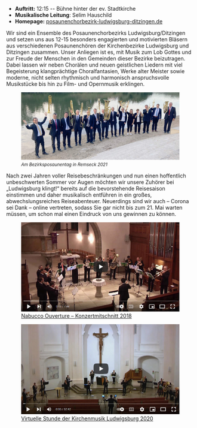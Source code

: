- __Auftritt:__ 12:15 -- Bühne hinter der ev. Stadtkirche
- __Musikalische Leitung__: Selim Hauschild
- __Homepage:__ [posaunenchorbezirk-ludwigsburg-ditzingen.de](http://posaunenchorbezirk-ludwigsburg-ditzingen.de/)

Wir sind ein Ensemble des Posaunenchorbezirks Ludwigsburg/Ditzingen und setzen uns aus 12-15 besonders engagierten und
motivierten Bläsern aus verschiedenen Posaunenchören der Kirchenbezirke Ludwigsburg und Ditzingen zusammen. Unser
Anliegen ist es, mit Musik zum Lob Gottes und zur Freude der Menschen in den Gemeinden dieser Bezirke beizutragen. Dabei
lassen wir neben Chorälen und neuen geistlichen Liedern mit viel Begeisterung klangprächtige Choralfantasien, Werke
alter Meister sowie moderne, nicht selten rhythmisch und harmonisch anspruchsvolle Musikstücke bis hin zu Film- und
Opernmusik erklingen.

<div class="row">
   <div class="col-md-8">
     <figure>
       <img src="assets/img/teilnehmer/bezirksposaunendienst.jpg" alt="Bezirksposaunentag Remseck 2021" class="img-fluid">     
       <figcaption><i><small>Am Bezirksposaunentag in Remseck 2021</small></i></figcaption>
    </figure> 
   </div>
    <div class="col-md"></div>
</div>

Nach zwei Jahren voller Reisebeschränkungen und nun einen hoffentlich unbeschwerten Sommer vor Augen möchten wir unsere
Zuhörer bei „Ludwigsburg klingt!“ bereits auf die bevorstehende Reisesaison einstimmen und daher musikalisch entführen
in ein großes, abwechslungsreiches Reiseabenteuer. Neuerdings sind wir auch – Corona sei Dank – online vertreten, sodass
Sie gar nicht bis zum 21. Mai warten müssen, um schon mal einen Eindruck von uns gewinnen zu können.

<div class="row">
   <div class="col-sm">
     <figure>
       <a href="https://www.youtube.com/watch?v=bt3KiVRvcWA">
        <img src="assets/img/teilnehmer/bezirksposaunendienst-video1.jpg" alt="Nabucco Ouverture" class="img-fluid">
       </a>
       <figcaption>
          <a href="https://www.youtube.com/watch?v=bt3KiVRvcWA">
             Nabucco Ouverture – Konzertmitschnitt 2018
          </a>
       </figcaption>
    </figure> 
   </div>
    <div class="col-md"></div>
    <div class="col-sm">
      <figure>
        <a href="https://www.youtube.com/watch?v=Kui4PWlO9QE">
         <img src="assets/img/teilnehmer/bezirksposaunendienst-video2.jpg" alt="Virtuelle Stunde der Kirchenmusik Ludwigsburg 2020:" class="img-fluid">
        </a>
        <figcaption>
          <a href="https://www.youtube.com/watch?v=Kui4PWlO9QE">
             Virtuelle Stunde der Kirchenmusik Ludwigsburg 2020
          </a>
        </figcaption>
      </figure> 
     </div>
</div>
